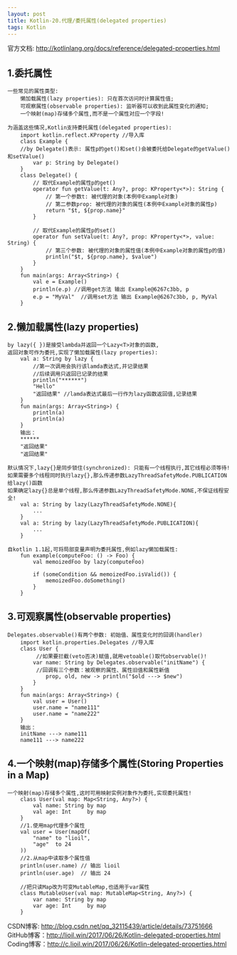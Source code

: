 ```yaml
---
layout: post
title: Kotlin-20.代理/委托属性(delegated properties)
tags: Kotlin
---
```

官方文档: http://kotlinlang.org/docs/reference/delegated-properties.html
    
## 1.委托属性
    一些常见的属性类型:
        懒加载属性(lazy properties): 只在首次访问时计算属性值;
        可观察属性(observable properties): 监听器可以收到此属性变化的通知;
        一个映射(map)存储多个属性,而不是一个属性对应一个字段!

    为涵盖这些情况,Kotlin支持委托属性(delegated properties):
        import kotlin.reflect.KProperty //导入库
        class Example {
        //by Delegate()表示: 属性p的get()和set()会被委托给Delegate的getValue()和setValue()
            var p: String by Delegate()   
        }
        class Delegate() {
            // 取代Example的属性p的get()
            operator fun getValue(t: Any?, prop: KProperty<*>): String {
                // 第一个参数t: 被代理的对象(本例中Example对象)
                // 第二参数prop: 被代理的对象的属性(本例中Example对象的属性p)
                return "$t, ${prop.name}"
            }

            // 取代Example的属性p的set()
            operator fun setValue(t: Any?, prop: KProperty<*>, value: String) {
                // 第三个参数: 被代理的对象的属性值(本例中Example对象的属性p的值)
                println("$t, ${prop.name}, $value")
            }
        }
        fun main(args: Array<String>) {
            val e = Example()
            println(e.p) //调用get方法 输出 Example@6267c3bb, p
            e.p = "MyVal"  //调用set方法 输出 Example@6267c3bb, p, MyVal
        }

## 2.懒加载属性(lazy properties)
    by lazy({ })是接受lambda并返回一个Lazy<T>对象的函数,
    返回对象可作为委托,实现了懒加载属性(lazy properties):   
        val a: String by lazy {
            //第一次调用会执行该lamda表达式,并记录结果 
            //后续调用只返回已记录的结果
            println("******")
            "Hello"
            "返回结果" //lamda表达式最后一行作为lazy函数返回值,记录结果
        }
        fun main(args: Array<String>) {
            println(a)
            println(a)
        }
        输出：
        ******
        "返回结果"
        "返回结果"

    默认情况下,lazy{}是同步锁住(synchronized): 只能有一个线程执行,其它线程必须等待!
    如果需要多个线程同时执行lazy{},那么传递参数LazyThreadSafetyMode.PUBLICATION给lazy()函数
    如果确定lazy{}总是单个线程,那么传递参数LazyThreadSafetyMode.NONE,不保证线程安全!
        val a: String by lazy(LazyThreadSafetyMode.NONE){            
            ...
        }
        val a: String by lazy(LazyThreadSafetyMode.PUBLICATION){           
            ...
        }

    自kotlin 1.1起,可将局部变量声明为委托属性,例如lazy懒加载属性:
        fun example(computeFoo: () -> Foo) {
            val memoizedFoo by lazy(computeFoo)

            if (someCondition && memoizedFoo.isValid()) {
                memoizedFoo.doSomething()
            }
        }

## 3.可观察属性(observable properties)
    Delegates.observable()有两个参数: 初始值、属性变化时的回调(handler)    
        import kotlin.properties.Delegates //导入库
        class User {
             //如果要拦截(veto否决)赋值,就用vetoable()取代observable()!
            var name: String by Delegates.observable("initName") {
             //回调有三个参数：被观察的属性、属性旧值和属性新值
                prop, old, new -> println("$old ---> $new")
            }
        }
        fun main(args: Array<String>) {
            val user = User()
            user.name = "name111"
            user.name = "name222"
        }
        输出：
        initName ---> name111
        name111 ---> name222

## 4.一个映射(map)存储多个属性(Storing Properties in a Map)
    一个映射(map)存储多个属性,这时可用映射实例对象作为委托,实现委托属性!
        class User(val map: Map<String, Any?>) {
            val name: String by map
            val age: Int     by map
        }
        //1.使用map代理多个属性
        val user = User(mapOf(
            "name" to "lioil",
            "age"  to 24
        ))
        //2.从map中读取多个属性值
        println(user.name) // 输出 lioil
        println(user.age)  // 输出 24

        //把只读Map改为可变MutableMap,也适用于var属性
        class MutableUser(val map: MutableMap<String, Any?>) {
            var name: String by map
            var age: Int     by map
        }

CSDN博客: http://blog.csdn.net/qq_32115439/article/details/73751666   
GitHub博客：http://lioil.win/2017/06/26/Kotlin-delegated-properties.html   
Coding博客：http://c.lioil.win/2017/06/26/Kotlin-delegated-properties.html